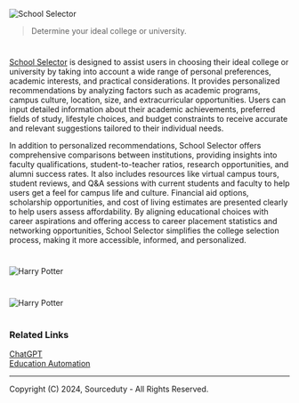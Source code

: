 ![School Selector](https://github.com/user-attachments/assets/77ce3113-fd33-40cf-8ce1-6ddc46ba7c0c)

> Determine your ideal college or university.
 
#

[School Selector](https://chatgpt.com/g/g-U1rNmqPa2-school-selector) is designed to assist users in choosing their ideal college or university by taking into account a wide range of personal preferences, academic interests, and practical considerations. It provides personalized recommendations by analyzing factors such as academic programs, campus culture, location, size, and extracurricular opportunities. Users can input detailed information about their academic achievements, preferred fields of study, lifestyle choices, and budget constraints to receive accurate and relevant suggestions tailored to their individual needs.

In addition to personalized recommendations, School Selector offers comprehensive comparisons between institutions, providing insights into faculty qualifications, student-to-teacher ratios, research opportunities, and alumni success rates. It also includes resources like virtual campus tours, student reviews, and Q&A sessions with current students and faculty to help users get a feel for campus life and culture. Financial aid options, scholarship opportunities, and cost of living estimates are presented clearly to help users assess affordability. By aligning educational choices with career aspirations and offering access to career placement statistics and networking opportunities, School Selector simplifies the college selection process, making it more accessible, informed, and personalized.

#

![Harry Potter](https://github.com/user-attachments/assets/a65dd499-e1b4-4a30-b738-a4a45c81cea4)

#

![Harry Potter](https://github.com/user-attachments/assets/f4dd3291-29b2-4f7b-82ef-5921d4b62b6b)

#
### Related Links

[ChatGPT](https://github.com/sourceduty/ChatGPT)
<br>
[Education Automation](https://chatgpt.com/g/g-uabE6LUIV-education-automation)

***
Copyright (C) 2024, Sourceduty - All Rights Reserved.
